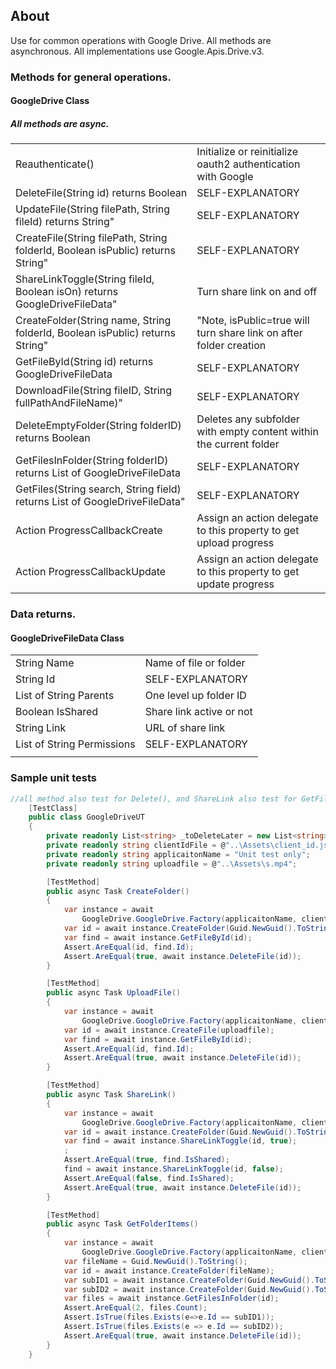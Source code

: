 <h2>About</h2>
Use for common operations with Google Drive. All methods are asynchronous. All implementations use Google.Apis.Drive.v3.

<h3>Methods for general operations.</h3>
<h4>GoogleDrive Class</h4>
<h5>All methods are async.</h5>
<table>
<tr><td>Reauthenticate()</td><td>Initialize or reinitialize oauth2 authentication with Google</td></tr>
<tr><td>DeleteFile(String id) returns Boolean</td><td>SELF-EXPLANATORY</td></tr>
<tr><td>UpdateFile(String filePath, String fileId) returns String"</td><td>SELF-EXPLANATORY</td></tr>
<tr><td>CreateFile(String filePath, String folderId, Boolean isPublic) returns String"</td><td>SELF-EXPLANATORY</td></tr>
<tr><td>ShareLinkToggle(String fileId, Boolean isOn) returns GoogleDriveFileData"</td><td>Turn share link on and off</td></tr>
<tr><td>CreateFolder(String name, String folderId, Boolean isPublic) returns String"</td><td>"Note, isPublic=true will turn share link on after folder creation</td></tr>
<tr><td>GetFileById(String id) returns GoogleDriveFileData</td><td>SELF-EXPLANATORY</td></tr>
<tr><td>DownloadFile(String fileID, String fullPathAndFileName)"</td><td>SELF-EXPLANATORY</td></tr>
<tr><td>DeleteEmptyFolder(String folderID) returns Boolean</td><td>Deletes any subfolder with empty content within the current folder</td></tr>
<tr><td>GetFilesInFolder(String folderID) returns List of GoogleDriveFileData</td><td>SELF-EXPLANATORY</td></tr>
<tr><td>GetFiles(String search, String field) returns List of GoogleDriveFileData"</td><td>SELF-EXPLANATORY</td></tr>
<tr><td>Action<float> ProgressCallbackCreate</td><td>Assign an action delegate to this property to get upload progress</td></tr>
<tr><td>Action<float> ProgressCallbackUpdate</td><td>Assign an action delegate to this property to get update progress</td></tr>
</table>

<h3>Data returns.</h3>
<h4>GoogleDriveFileData Class</h4>
<table>
<tr><td>String Name</td><td>Name of file or folder</td></tr>
<tr><td>String Id</td><td>SELF-EXPLANATORY</td></tr>
<tr><td>List of String Parents</td><td>One level up folder ID</td></tr>
<tr><td>Boolean IsShared</td><td>Share link active or not</td></tr>
<tr><td>String Link</td><td>URL of share link</td></tr>
<tr><td>List of String Permissions</td><td>SELF-EXPLANATORY</td></tr>
<tr><td></td></tr>
</table>


<h3>Sample unit tests</h3>

```csharp
//all method also test for Delete(), and ShareLink also test for GetFile()
    [TestClass]
    public class GoogleDriveUT
    {
        private readonly List<string> _toDeleteLater = new List<string>();
        private readonly string clientIdFile = @"..\Assets\client_id.json";
        private readonly string applicaitonName = "Unit test only";
        private readonly string uploadfile = @"..\Assets\s.mp4";

        [TestMethod]
        public async Task CreateFolder()
        {
            var instance = await
                GoogleDrive.GoogleDrive.Factory(applicaitonName, clientIdFile);
            var id = await instance.CreateFolder(Guid.NewGuid().ToString());
            var find = await instance.GetFileById(id);
            Assert.AreEqual(id, find.Id);
            Assert.AreEqual(true, await instance.DeleteFile(id));
        }

        [TestMethod]
        public async Task UploadFile()
        {
            var instance = await
                GoogleDrive.GoogleDrive.Factory(applicaitonName, clientIdFile);
            var id = await instance.CreateFile(uploadfile);
            var find = await instance.GetFileById(id);
            Assert.AreEqual(id, find.Id);
            Assert.AreEqual(true, await instance.DeleteFile(id));
        }

        [TestMethod]
        public async Task ShareLink()
        {
            var instance = await
                GoogleDrive.GoogleDrive.Factory(applicaitonName, clientIdFile);
            var id = await instance.CreateFolder(Guid.NewGuid().ToString());
            var find = await instance.ShareLinkToggle(id, true);
            ;
            Assert.AreEqual(true, find.IsShared);
            find = await instance.ShareLinkToggle(id, false);
            Assert.AreEqual(false, find.IsShared);
            Assert.AreEqual(true, await instance.DeleteFile(id));
        }

        [TestMethod]
        public async Task GetFolderItems()
        {
            var instance = await
                GoogleDrive.GoogleDrive.Factory(applicaitonName, clientIdFile);
            var fileName = Guid.NewGuid().ToString();
            var id = await instance.CreateFolder(fileName);
            var subID1 = await instance.CreateFolder(Guid.NewGuid().ToString(), id);
            var subID2 = await instance.CreateFolder(Guid.NewGuid().ToString(), id);
            var files = await instance.GetFilesInFolder(id);
            Assert.AreEqual(2, files.Count);
            Assert.IsTrue(files.Exists(e=>e.Id == subID1));
            Assert.IsTrue(files.Exists(e => e.Id == subID2));
            Assert.AreEqual(true, await instance.DeleteFile(id));
        }
    }
```

